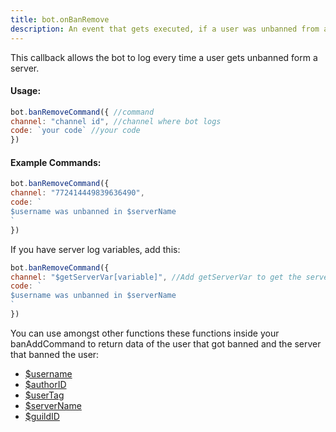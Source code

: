 ```yaml
---
title: bot.onBanRemove
description: An event that gets executed, if a user was unbanned from a server. To let the bot listen to the event, add one bot.onBanRemove() callback inside your main file.
---
```


This callback allows the bot to log every time a user gets unbanned form a server.

#### Usage:

```javascript
bot.banRemoveCommand({ //command
channel: "channel id", //channel where bot logs
code: `your code` //your code
})
```

#### Example Commands:

```javascript
bot.banRemoveCommand({ 
channel: "772414449839636490",
code: `
$username was unbanned in $serverName
`
})
```

If you have server log variables, add this:

```javascript
bot.banRemoveCommand({ 
channel: "$getServerVar[variable]", //Add getServerVar to get the servers log channel (if they set it ofcourse)
code: `
$username was unbanned in $serverName
`
})
```

You can use amongst other functions these functions inside your banAddCommand to return data of the user that got banned and the server that banned the user:

* [$username](../functions/username.md)
* [$authorID](../functions/authorid.md)
* [$userTag](../functions/usertag.md)
* [$serverName](../functions/servername.md)
* [$guildID](../functions/guildid.md)

